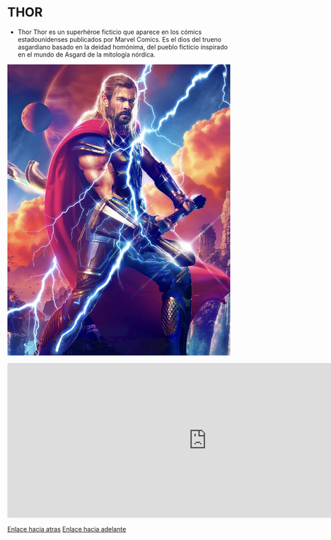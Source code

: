 #   THOR

- Thor
Thor es un superhéroe ficticio que aparece en los cómics estadounidenses publicados por Marvel Comics. Es el dios del trueno asgardiano basado en la deidad homónima, del pueblo ficticio inspirado en el mundo de Asgard de la mitología nórdica. 


![Imagen thor](../img/thor.png)

<iframe width="900" height="350" src="https://www.youtube.com/embed/Ob7WlTR-IPw" title="Thor llega a Wakanda  Castellano-HD" frameborder="0" allow="accelerometer; autoplay; clipboard-write; encrypted-media; gyroscope; picture-in-picture; web-share" allowfullscreen></iframe>

[Enlace hacia atras](./pagina1.md)
[Enlace hacia adelante](./pagina3.md)
